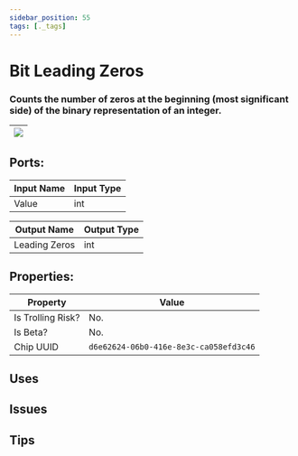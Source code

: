 ```yaml
---
sidebar_position: 55
tags: [._tags]
---
```


# Bit Leading Zeros


### Counts the number of zeros at the beginning (most significant side) of the binary representation of an integer.

| ![](https://images-ext-2.discordapp.net/external/MPmIaQzlEPmgGWlgi-WxBBXt0Bjv_zWPkg1y1f_sy3s/https/www.recroomcircuits.com/image/circuit/absolute-value?width=206&height=108) |
|-----|

## Ports:

| Input Name | Input Type |
|-----------|-----------|
| Value | int |

| Output Name | Output Type |
|-----------|-----------|
| Leading Zeros | int |

## Properties:

| Property  | Value |
|-------------------|-----------|
| Is Trolling Risk? | No. |
| Is Beta? | No. |
| Chip UUID | `d6e62624-06b0-416e-8e3c-ca058efd3c46` |

## Uses

## Issues

## Tips